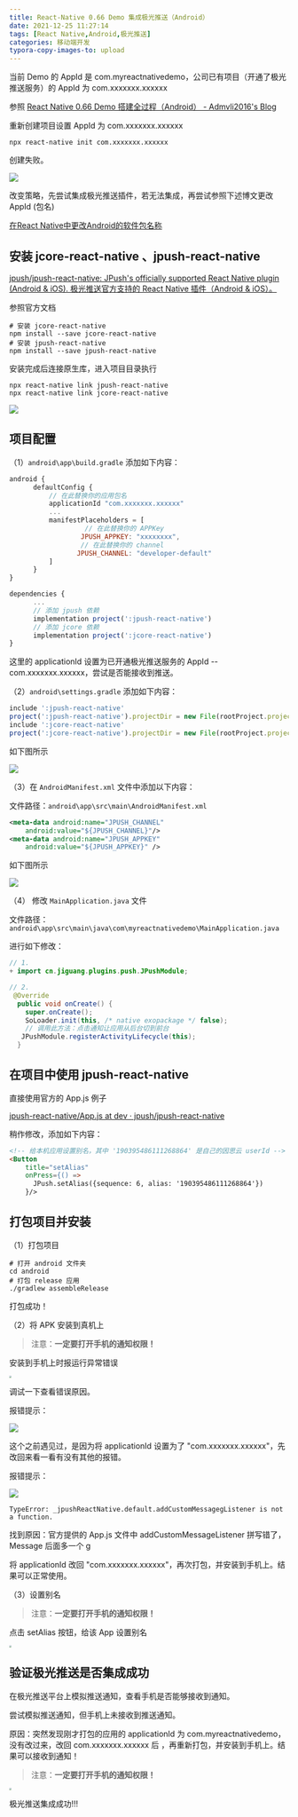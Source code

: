 ```yaml
---
title: React-Native 0.66 Demo 集成极光推送（Android）
date: 2021-12-25 11:27:14
tags: [React Native,Android,极光推送]
categories: 移动端开发
typora-copy-images-to: upload
---
```


当前 Demo 的 AppId 是 com.myreactnativedemo，公司已有项目（开通了极光推送服务）的 AppId 为 com.xxxxxxx.xxxxxx

参照 [React Native 0.66 Demo 搭建全过程（Android） - Admvli2016's Blog](https://admvli2016.github.io/2021/12/24/React-Native-0-66-Demo-搭建全过程（Android）/)

重新创建项目设置 AppId 为 com.xxxxxxx.xxxxxx

```shell
npx react-native init com.xxxxxxx.xxxxxx
```

创建失败。

<!--more-->

![](https://gitee.com/admvli2016/pictures/raw/master/img/%E4%BC%81%E4%B8%9A%E5%BE%AE%E4%BF%A1%E6%88%AA%E5%9B%BE_16404000134778.png)

改变策略，先尝试集成极光推送插件，若无法集成，再尝试参照下述博文更改 AppId (包名) 

[在React Native中更改Android的软件包名称](https://qastack.cn/programming/37389905/change-package-name-for-android-in-react-native)



## 安装 jcore-react-native 、jpush-react-native

[jpush/jpush-react-native: JPush's officially supported React Native plugin (Android & iOS). 极光推送官方支持的 React Native 插件（Android & iOS）。](https://github.com/jpush/jpush-react-native)

参照官方文档

```shell
# 安装 jcore-react-native
npm install --save jcore-react-native
# 安装 jpush-react-native
npm install --save jpush-react-native
```

安装完成后连接原生库，进入项目目录执行

```shell
npx react-native link jpush-react-native
npx react-native link jcore-react-native
```

![](https://gitee.com/admvli2016/pictures/raw/master/img/MTY4ODg1MDk0ODIwNzAwOA_452879_rH1NM0QDI1FqXWGn_1634197484%5B1%5D.png)



## 项目配置

（1）`android\app\build.gradle` 添加如下内容：

```js
android {
      defaultConfig {
          // 在此替换你的应用包名
          applicationId "com.xxxxxxx.xxxxxx" 
          ...
          manifestPlaceholders = [
                   // 在此替换你的 APPKey
                  JPUSH_APPKEY: "xxxxxxxx",  
                  // 在此替换你的 channel   
                 JPUSH_CHANNEL: "developer-default"  
          ]
      }
}
```

```js
dependencies {
      ...
      // 添加 jpush 依赖
      implementation project(':jpush-react-native') 
      // 添加 jcore 依赖 
      implementation project(':jcore-react-native')  
}
```

这里的 applicationId 设置为已开通极光推送服务的 AppId -- com.xxxxxxx.xxxxxx，尝试是否能接收到推送。

（2）`android\settings.gradle` 添加如下内容：

```js
include ':jpush-react-native'
project(':jpush-react-native').projectDir = new File(rootProject.projectDir, '../node_modules/jpush-react-native/android')
include ':jcore-react-native'
project(':jcore-react-native').projectDir = new File(rootProject.projectDir, '../node_modules/jcore-react-native/android')
```

如下图所示

![](https://gitee.com/admvli2016/pictures/raw/master/img/MTY4ODg1MDk0ODIwNzAwOA_316510_R6AQ6rbQmHQGM0qz_1634197677%5B1%5D.png)

（3）在 `AndroidManifest.xml` 文件中添加以下内容：

文件路径：`android\app\src\main\AndroidManifest.xml`

```xml
<meta-data android:name="JPUSH_CHANNEL"
	android:value="${JPUSH_CHANNEL}"/>
<meta-data android:name="JPUSH_APPKEY"
	android:value="${JPUSH_APPKEY}" />
```

如下图所示

![](https://gitee.com/admvli2016/pictures/raw/master/img/MTY4ODg1MDk0ODIwNzAwOA_133500_EG2m6q7miqJ21hom_1634197828%5B1%5D.png)

（4） 修改 `MainApplication.java` 文件

文件路径：`android\app\src\main\java\com\myreactnativedemo\MainApplication.java`

进行如下修改：

```java
// 1.
+ import cn.jiguang.plugins.push.JPushModule;

// 2.
 @Override
  public void onCreate() {
    super.onCreate();
    SoLoader.init(this, /* native exopackage */ false);
    // 调用此方法：点击通知让应用从后台切到前台
   JPushModule.registerActivityLifecycle(this);
  }
```



## 在项目中使用 jpush-react-native

直接使用官方的 App.js 例子

[jpush-react-native/App.js at dev · jpush/jpush-react-native](https://github.com/jpush/jpush-react-native/blob/dev/example/App.js)

稍作修改，添加如下内容：

```html
<!-- 给本机应用设置别名，其中 '190395486111268864' 是自己的因思云 userId -->
<Button 
    title="setAlias"
    onPress={() =>
      JPush.setAlias({sequence: 6, alias: '190395486111268864'})
    }/>
```



## 打包项目并安装

（1）打包项目

```shell
# 打开 android 文件夹
cd android
# 打包 release 应用
./gradlew assembleRelease
```

打包成功！

（2）将 APK 安装到真机上

> 注意：**一定要打开手机的通知权限！**

安装到手机上时报运行异常错误

<img src="https://gitee.com/admvli2016/pictures/raw/master/img/MTY4ODg1MDk0ODIwNzAwOA_123527_SeFi7D-gFJ9MVjqy_1634198025%5B1%5D.jpg" style="zoom:25%;" />

调试一下查看错误原因。

报错提示：

![](https://gitee.com/admvli2016/pictures/raw/master/img/MTY4ODg1MDk0ODIwNzAwOA_192188_o42Q0YMJf8drTYx6_1634198048%5B1%5D.png)

这个之前遇见过，是因为将 applicationId 设置为了 "com.xxxxxxx.xxxxxx"，先改回来看一看有没有其他的报错。

报错提示：

![](https://gitee.com/admvli2016/pictures/raw/master/img/MTY4ODg1MDk0ODIwNzAwOA_607937_FuGfkgdloLN258WF_1634198073%5B1%5D.png)

`TypeError: _jpushReactNative.default.addCustomMessagegListener is not a function.`

找到原因：官方提供的 App.js 文件中 addCustomMessageListener 拼写错了，Message 后面多一个 g

将 applicationId 改回 "com.xxxxxxx.xxxxxx"，再次打包，并安装到手机上。结果可以正常使用。

（3）设置别名

> 注意：**一定要打开手机的通知权限！**

点击 setAlias 按钮，给该 App 设置别名

<img src="https://gitee.com/admvli2016/pictures/raw/master/img/MTY4ODg1MDk0ODIwNzAwOA_844182_DwSpK58Pa9IdhL7__1634198112%5B1%5D.jpg" style="zoom:25%;" />



## 验证极光推送是否集成成功

在极光推送平台上模拟推送通知，查看手机是否能够接收到通知。

尝试模拟推送通知，但手机上未接收到推送通知。

原因：突然发现刚才打包的应用的 applicationId 为 com.myreactnativedemo，没有改过来，改回 com.xxxxxxx.xxxxxx 后 ，再重新打包，并安装到手机上。结果可以接收到通知！

> 注意：**一定要打开手机的通知权限！**

<img src="https://gitee.com/admvli2016/pictures/raw/master/img/MTY4ODg1MDk0ODIwNzAwOA_207992_qafwlxJcsK6ijFAp_1634198193%5B1%5D.jpg" style="zoom:25%;" />

极光推送集成成功!!!